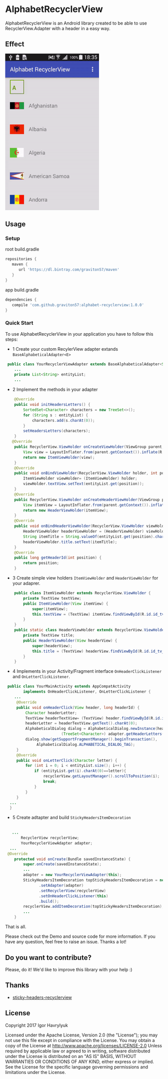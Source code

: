 # AlphabetRecyclerView
AlphabetRecyclerView is an Android library created to be able to use RecyclerView.Adapter with a header in a easy way.
## Effect
![](art/demo.gif)

## Usage

### Setup
root build.gradle
```groovy
repositories {
   maven {
      url 'https://dl.bintray.com/graviton57/maven'
   }
}

```
app build.gradle
```groovy
dependencies {
   compile 'com.github.graviton57:alphabet-recyclerview:1.0.0'
}
```

### Quick Start
To use AlphabetRecyclerView in your application you have to follow this steps:
* 1 Create your custom RecylerView adapter extands `BaseAlphabeticalAdapter<E>`
``` java
 public class YourRecyclerViewAdapter extends BaseAlphabeticalAdapter<String>{
    ...
    private List<String> entityList;
    ...
```
* 2 Implement the methods in your adapter
``` java
    @Override
    public void initHeadersLetters() {
        SortedSet<Character> characters = new TreeSet<>();
        for (String s : entityList) {
            characters.add(s.charAt(0));
        }
        setHeadersLetters(characters);
    }
   @Override
    public RecyclerView.ViewHolder onCreateViewHolder(ViewGroup parent, int viewType) {
        View view = LayoutInflater.from(parent.getContext()).inflate(R.layout.your_list_item, parent, false);
        return new ItemViewHolder(view);
    }
    @Override
    public void onBindViewHolder(RecyclerView.ViewHolder holder, int position) {
        ItemViewHolder viewHolder= (ItemViewHolder) holder;
        viewHolder.textView.setText(entityList.get(position));
    }
    @Override
    public RecyclerView.ViewHolder onCreateHeaderViewHolder(ViewGroup parent) {
        View itemView = LayoutInflater.from(parent.getContext()).inflate(R.layout.list_header, parent, false);
        return new HeaderViewHolder(itemView);
    }
    @Override
    public void onBindHeaderViewHolder(RecyclerView.ViewHolder viewHolder, int position) {
        HeaderViewHolder headerViewHolder = (HeaderViewHolder) viewHolder;
        String itemTitle = String.valueOf(entityList.get(position).charAt(0));
        headerViewHolder.title.setText(itemTitle);
    }
    @Override
    public long getHeaderId(int position) {
        return position;
    }
```

* 3 Create simple view holders `ItemViewHolder` and `HeaderViewHolder` for your adaprer.

``` java
    public class ItemViewHolder extends RecyclerView.ViewHolder {
        private TextView textView;
        public ItemViewHolder(View itemView) {
            super(itemView);
            this.textView = (TextView) itemView.findViewById(R.id.id_tv_item);
        }
    }
    public static class HeaderViewHolder extends RecyclerView.ViewHolder {
        private TextView title;
        public HeaderViewHolder(View headerView) {
            super(headerView);
            this.title = (TextView) headerView.findViewById(R.id.id_tv_head_item);
        }
    }
```
* 4 Implements in your Activity/Fragment interface `OnHeaderClickListener` and `OnLetterClickListener`.

``` java
 public class YourMainActivity extends AppCompatActivity
        implements OnHeaderClickListener, OnLetterClickListener {
    ...    
     @Override
     public void onHeaderClick(View header, long headerId) {
         Character headerLetter;
         TextView headerTextView= (TextView) header.findViewById(R.id.id_tv_head_item);
         headerLetter = headerTextView.getText().charAt(0);
         AlphabeticalDialog dialog = AlphabeticalDialog.newInstance(headerLetter,
                         (TreeSet<Character>) adapter.getHeaderLetters());
         dialog.show(getSupportFragmentManager().beginTransaction(),
              AlphabeticalDialog.ALPHABETICAL_DIALOG_TAG);
     }
     @Override
     public void onLetterClick(Character letter) {
         for (int i = 0; i < entityList.size(); i++) {
             if (entityList.get(i).charAt(0)==letter){
                 recyclerView.getLayoutManager().scrollToPosition(i);
                 break;
             }
         }
     }    
  ...      
  }
```
* 5 Create adtapter and build `StickyHeadersItemDecoration`
 ``` java
 
    ...
        RecyclerView recyclerView;
        YourRecyclerViewAdapter adapter;
   ...   
  @Override
     protected void onCreate(Bundle savedInstanceState) {
         super.onCreate(savedInstanceState);
         ...
         adapter = new YourRecyclerViewAdapter(this);
         StickyHeadersItemDecoration topStickyHeadersItemDecoration = new StickyHeadersBuilder()
                .setAdapter(adapter)
                .setRecyclerView(recyclerView)
                .setOnHeaderClickListener(this)
                .build();
         recyclerView.addItemDecoration(topStickyHeadersItemDecoration);
         ...
     }
```
That is all. 

Please check out the Demo and source code for more information. If you have any question, feel free to raise an issue. Thanks a lot!

Do you want to contribute?
--------------------------

Please, do it! We'd like to improve this library with your help :)

## Thanks
- [sticky-headers-recyclerview ](https://github.com/timehop/sticky-headers-recyclerview)

## License
   Copyright 2017 Igor Havrylyuk
   
   Licensed under the Apache License, Version 2.0 (the "License");
   you may not use this file except in compliance with the License.
   You may obtain a copy of the License at
       http://www.apache.org/licenses/LICENSE-2.0
   Unless required by applicable law or agreed to in writing, software
   distributed under the License is distributed on an "AS IS" BASIS,
   WITHOUT WARRANTIES OR CONDITIONS OF ANY KIND, either express or implied.
   See the License for the specific language governing permissions and
   limitations under the License.



